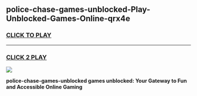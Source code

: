 
## police-chase-games-unblocked-Play-Unblocked-Games-Online-qrx4e
<h3>
<a href="https://premium76.site?title=police-chase-games-unblocked&ref=25A">CLICK TO PLAY</a></h3>
<hr>

<h3>
<a href="https://premium76.site?title=police-chase-games-unblocked&ref=25A">CLICK 2 PLAY</a>
  
</h3>

<a href="https://premium76.site?title=police-chase-games-unblocked&ref=25A"><img src="https://clearcache.store/games.png"></a>


**police-chase-games-unblocked games unblocked: Your Gateway to Fun and Accessible Online Gaming**
